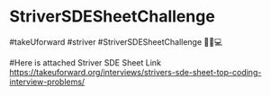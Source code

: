 # StriverSDESheetChallenge
#takeUforward #striver #StriverSDESheetChallenge 🧑‍💻💻

#Here is attached Striver SDE Sheet Link
https://takeuforward.org/interviews/strivers-sde-sheet-top-coding-interview-problems/
